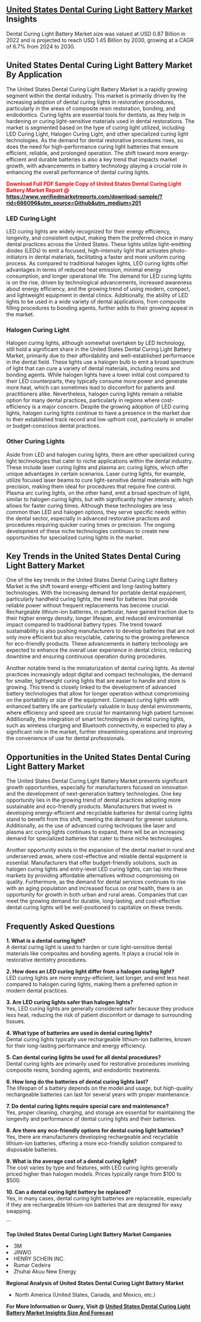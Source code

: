 <h2><a href="https://www.verifiedmarketreports.com/download-sample/?rid=666096&amp;utm_source=Github&amp;utm_medium=201" target="_blank">United States Dental Curing Light Battery Market</a> Insights</h2><p>Dental Curing Light Battery Market size was valued at USD 0.87 Billion in 2022 and is projected to reach USD 1.45 Billion by 2030, growing at a CAGR of 6.7% from 2024 to 2030.</p><p><h2>United States Dental Curing Light Battery Market By Application</h2><p>The United States Dental Curing Light Battery Market is a rapidly growing segment within the dental industry. This market is primarily driven by the increasing adoption of dental curing lights in restorative procedures, particularly in the areas of composite resin restoration, bonding, and endodontics. Curing lights are essential tools for dentists, as they help in hardening or curing light-sensitive materials used in dental restorations. The market is segmented based on the type of curing light utilized, including LED Curing Light, Halogen Curing Light, and other specialized curing light technologies. As the demand for dental restorative procedures rises, so does the need for high-performance curing light batteries that ensure efficient, reliable, and prolonged operation. The shift toward more energy-efficient and durable batteries is also a key trend that impacts market growth, with advancements in battery technology playing a crucial role in enhancing the overall performance of dental curing lights. <strong><p><span class=""><span style="color: #ff0000;"><strong>Download Full PDF Sample Copy of United States Dental Curing Light Battery Market Report</strong> @ </span><a href="https://www.verifiedmarketreports.com/download-sample/?rid=666096&amp;utm_source=Github&amp;utm_medium=201" target="_blank">https://www.verifiedmarketreports.com/download-sample/?rid=666096&amp;utm_source=Github&amp;utm_medium=201</a></span></p></strong></p><h3>LED Curing Light</h3><p>LED curing lights are widely recognized for their energy efficiency, longevity, and consistent output, making them the preferred choice in many dental practices across the United States. These lights utilize light-emitting diodes (LEDs) to emit a focused, high-intensity light that activates photo-initiators in dental materials, facilitating a faster and more uniform curing process. As compared to traditional halogen lights, LED curing lights offer advantages in terms of reduced heat emission, minimal energy consumption, and longer operational life. The demand for LED curing lights is on the rise, driven by technological advancements, increased awareness about energy efficiency, and the growing trend of using modern, compact, and lightweight equipment in dental clinics. Additionally, the ability of LED lights to be used in a wide variety of dental applications, from composite filling procedures to bonding agents, further adds to their growing appeal in the market.</p><h3>Halogen Curing Light</h3><p>Halogen curing lights, although somewhat overtaken by LED technology, still hold a significant share in the United States Dental Curing Light Battery Market, primarily due to their affordability and well-established performance in the dental field. These lights use a halogen bulb to emit a broad spectrum of light that can cure a variety of dental materials, including resins and bonding agents. While halogen lights have a lower initial cost compared to their LED counterparts, they typically consume more power and generate more heat, which can sometimes lead to discomfort for patients and practitioners alike. Nevertheless, halogen curing lights remain a reliable option for many dental practices, particularly in regions where cost-efficiency is a major concern. Despite the growing adoption of LED curing lights, halogen curing lights continue to have a presence in the market due to their established track record and low upfront cost, particularly in smaller or budget-conscious dental practices.</p><h3>Other Curing Lights</h3><p>Aside from LED and halogen curing lights, there are other specialized curing light technologies that cater to niche applications within the dental industry. These include laser curing lights and plasma arc curing lights, which offer unique advantages in certain scenarios. Laser curing lights, for example, utilize focused laser beams to cure light-sensitive dental materials with high precision, making them ideal for procedures that require fine control. Plasma arc curing lights, on the other hand, emit a broad spectrum of light, similar to halogen curing lights, but with significantly higher intensity, which allows for faster curing times. Although these technologies are less common than LED and halogen options, they serve specific needs within the dental sector, especially in advanced restorative practices and procedures requiring quicker curing times or precision. The ongoing development of these niche technologies continues to create new opportunities for specialized curing lights in the market.</p><h2>Key Trends in the United States Dental Curing Light Battery Market</h2><p>One of the key trends in the United States Dental Curing Light Battery Market is the shift toward energy-efficient and long-lasting battery technologies. With the increasing demand for portable dental equipment, particularly handheld curing lights, the need for batteries that provide reliable power without frequent replacements has become crucial. Rechargeable lithium-ion batteries, in particular, have gained traction due to their higher energy density, longer lifespan, and reduced environmental impact compared to traditional battery types. The trend toward sustainability is also pushing manufacturers to develop batteries that are not only more efficient but also recyclable, catering to the growing preference for eco-friendly products. These advancements in battery technology are expected to enhance the overall user experience in dental clinics, reducing downtime and ensuring continuous operation during procedures.</p><p>Another notable trend is the miniaturization of dental curing lights. As dental practices increasingly adopt digital and compact technologies, the demand for smaller, lightweight curing lights that are easier to handle and store is growing. This trend is closely linked to the development of advanced battery technologies that allow for longer operation without compromising on the portability or size of the equipment. Compact curing lights with enhanced battery life are particularly valuable in busy dental environments, where efficiency and speed are crucial for maintaining high patient turnover. Additionally, the integration of smart technologies in dental curing lights, such as wireless charging and Bluetooth connectivity, is expected to play a significant role in the market, further streamlining operations and improving the convenience of use for dental professionals.</p><h2>Opportunities in the United States Dental Curing Light Battery Market</h2><p>The United States Dental Curing Light Battery Market presents significant growth opportunities, especially for manufacturers focused on innovation and the development of next-generation battery technologies. One key opportunity lies in the growing trend of dental practices adopting more sustainable and eco-friendly products. Manufacturers that invest in developing energy-efficient and recyclable batteries for dental curing lights stand to benefit from this shift, meeting the demand for greener solutions. Additionally, as the use of advanced curing techniques like laser and plasma arc curing lights continues to expand, there will be an increasing demand for specialized batteries that cater to these niche technologies.</p><p>Another opportunity exists in the expansion of the dental market in rural and underserved areas, where cost-effective and reliable dental equipment is essential. Manufacturers that offer budget-friendly solutions, such as halogen curing lights and entry-level LED curing lights, can tap into these markets by providing affordable alternatives without compromising on quality. Furthermore, as the demand for dental services continues to rise with an aging population and increased focus on oral health, there is an opportunity for growth in both urban and rural areas. Companies that can meet the growing demand for durable, long-lasting, and cost-effective dental curing lights will be well-positioned to capitalize on these trends.</p><h2>Frequently Asked Questions</h2><p><strong>1. What is a dental curing light?</strong><br>A dental curing light is used to harden or cure light-sensitive dental materials like composites and bonding agents. It plays a crucial role in restorative dentistry procedures.</p><p><strong>2. How does an LED curing light differ from a halogen curing light?</strong><br>LED curing lights are more energy-efficient, last longer, and emit less heat compared to halogen curing lights, making them a preferred option in modern dental practices.</p><p><strong>3. Are LED curing lights safer than halogen lights?</strong><br>Yes, LED curing lights are generally considered safer because they produce less heat, reducing the risk of patient discomfort or damage to surrounding tissues.</p><p><strong>4. What type of batteries are used in dental curing lights?</strong><br>Dental curing lights typically use rechargeable lithium-ion batteries, known for their long-lasting performance and energy efficiency.</p><p><strong>5. Can dental curing lights be used for all dental procedures?</strong><br>Dental curing lights are primarily used for restorative procedures involving composite resins, bonding agents, and endodontic treatments.</p><p><strong>6. How long do the batteries of dental curing lights last?</strong><br>The lifespan of a battery depends on the model and usage, but high-quality rechargeable batteries can last for several years with proper maintenance.</p><p><strong>7. Do dental curing lights require special care and maintenance?</strong><br>Yes, proper cleaning, charging, and storage are essential for maintaining the longevity and performance of dental curing lights and their batteries.</p><p><strong>8. Are there any eco-friendly options for dental curing light batteries?</strong><br>Yes, there are manufacturers developing rechargeable and recyclable lithium-ion batteries, offering a more eco-friendly solution compared to disposable batteries.</p><p><strong>9. What is the average cost of a dental curing light?</strong><br>The cost varies by type and features, with LED curing lights generally priced higher than halogen models. Prices typically range from $100 to $500.</p><p><strong>10. Can a dental curing light battery be replaced?</strong><br>Yes, in many cases, dental curing light batteries are replaceable, especially if they are rechargeable lithium-ion batteries that are designed for easy swapping.</p>```</p><p><strong>Top United States Dental Curing Light Battery Market Companies</strong></p><div data-test-id=""><p><li>3M</li><li> JINWO</li><li> HENRY SCHEIN INC.</li><li> Rumar Cedeira</li><li> Zhuhai Akuu New Energy</li></p><div><strong>Regional Analysis of&nbsp;United States Dental Curing Light Battery Market</strong></div><ul><li dir="ltr"><p dir="ltr">North America&nbsp;(United States, Canada, and Mexico, etc.)</p></li></ul><p><strong>For More Information or Query, Visit @&nbsp;</strong><strong><a href="https://www.verifiedmarketreports.com/product/dental-curing-light-battery-market/?utm_source=Github&amp;utm_medium=201" target="_blank">United States Dental Curing Light Battery Market Insights Size And Forecast</a></strong></p></div>
